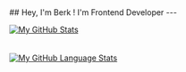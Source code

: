 <br/>
<br/>
## Hey, I'm Berk ! I'm Frontend Developer
---
<br/>

[![My GitHub Stats](https://github-readme-stats.vercel.app/api/?username=Berkcinr&count_private=true&theme=tokyonight&showicons=true)]()
<br/><br/><br/>
[![My GitHub Language Stats](https://github-readme-stats.vercel.app/api/top-langs/?username=Berkcinr&langs_count=5&theme=tokyonight)]()



